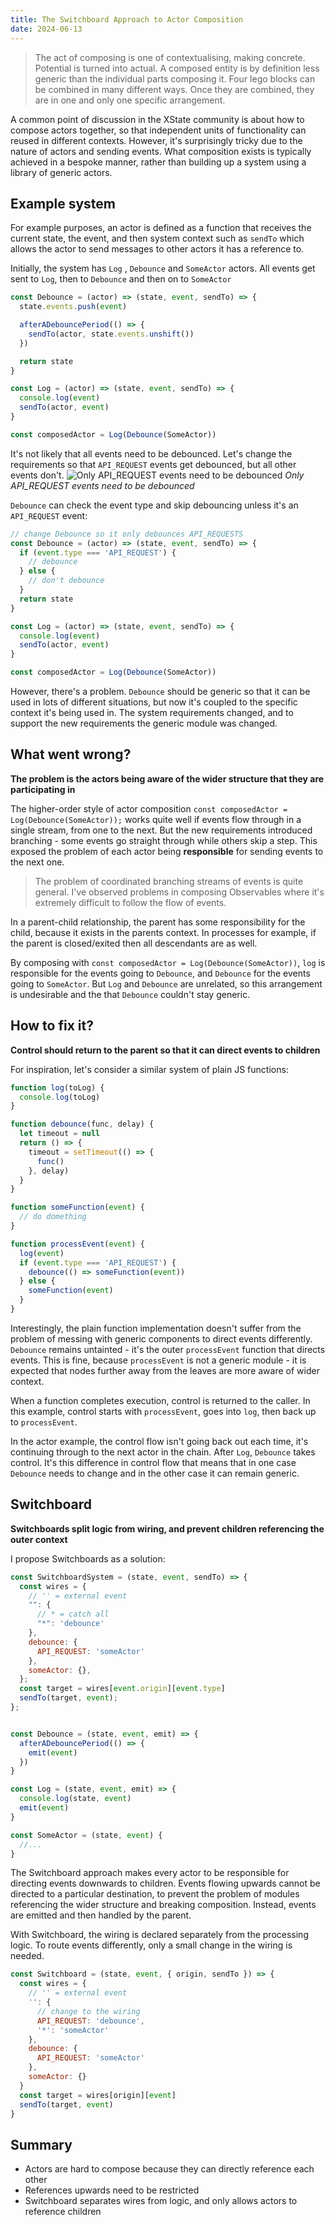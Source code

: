 ```yaml
---
title: The Switchboard Approach to Actor Composition
date: 2024-06-13
---
```


> The act of composing is one of contextualising, making concrete. Potential is turned into actual. A composed entity is by definition less generic than the individual parts composing it. Four lego blocks can be combined in many different ways. Once they are combined, they are in one and only one specific arrangement.

A common point of discussion in the XState community is about how to compose actors together, so that independent units of functionality can reused in different contexts. However, it's surprisingly tricky due to the nature of actors and sending events. What composition exists is typically achieved in a bespoke manner, rather than building up a system using a library of generic actors.

## Example system

For example purposes, an actor is defined as a function that receives the current state, the event, and then system context such as `sendTo` which allows the actor to send messages to other actors it has a reference to.

Initially, the system has `Log` , `Debounce` and `SomeActor` actors. All events get sent to `Log`, then to `Debounce` and then on to `SomeActor`

```js
const Debounce = (actor) => (state, event, sendTo) => {
  state.events.push(event)

  afterADebouncePeriod(() => {
    sendTo(actor, state.events.unshift())
  })

  return state
}

const Log = (actor) => (state, event, sendTo) => {
  console.log(event)
  sendTo(actor, event)
}

const composedActor = Log(Debounce(SomeActor))
```

It's not likely that all events need to be debounced. Let's change the requirements so that `API_REQUEST` events get debounced, but all other events don't.
![Only API_REQUEST events need to be debounced](/assets/the-switchboard-approach-to-actor-composition/ExampleSystem.png)
_Only API_REQUEST events need to be debounced_

`Debounce` can check the event type and skip debouncing unless it's an `API_REQUEST` event:

```js
// change Debounce so it only debounces API_REQUESTS
const Debounce = (actor) => (state, event, sendTo) => {
  if (event.type === 'API_REQUEST') {
    // debounce
  } else {
    // don't debounce
  }
  return state
}

const Log = (actor) => (state, event, sendTo) => {
  console.log(event)
  sendTo(actor, event)
}

const composedActor = Log(Debounce(SomeActor))
```

However, there's a problem. `Debounce` should be generic so that it can be used in lots of different situations, but now it's coupled to the specific context it's being used in. The system requirements changed, and to support the new requirements the generic module was changed.

## What went wrong?

**The problem is the actors being aware of the wider structure that they are participating in**

The higher-order style of actor composition `const composedActor = Log(Debounce(SomeActor));` works quite well if events flow through in a single stream, from one to the next. But the new requirements introduced branching - some events go straight through while others skip a step. This exposed the problem of each actor being **responsible** for sending events to the next one.

> The problem of coordinated branching streams of events is quite general. I've observed problems in composing Observables where it's extremely difficult to follow the flow of events.

In a parent-child relationship, the parent has some responsibility for the child, because it exists in the parents context. In processes for example, if the parent is closed/exited then all descendants are as well.

By composing with `const composedActor = Log(Debounce(SomeActor))`, `log` is responsible for the events going to `Debounce`, and `Debounce` for the events going to `SomeActor`. But `Log`
and `Debounce` are unrelated, so this arrangement is undesirable and the that `Debounce` couldn't stay generic.

## How to fix it?

**Control should return to the parent so that it can direct events to children**

For inspiration, let's consider a similar system of plain JS functions:

```js
function log(toLog) {
  console.log(toLog)
}

function debounce(func, delay) {
  let timeout = null
  return () => {
    timeout = setTimeout(() => {
      func()
    }, delay)
  }
}

function someFunction(event) {
  // do domething
}

function processEvent(event) {
  log(event)
  if (event.type === 'API_REQUEST') {
    debounce(() => someFunction(event))
  } else {
    someFunction(event)
  }
}
```

Interestingly, the plain function implementation doesn't suffer from the problem of messing with generic components to direct events differently. `Debounce` remains untainted - it's the outer `processEvent` function that directs events. This is fine, because `processEvent` is not a generic module - it is expected that nodes further away from the leaves are more aware of wider context.

When a function completes execution, control is returned to the caller. In this example, control starts with `processEvent`, goes into `log`, then back up to `processEvent`.

In the actor example, the control flow isn't going back out each time, it's continuing through to the next actor in the chain. After `Log`, `Debounce` takes control. It's this difference in control flow that means that in one case `Debounce` needs to change and in the other case it can remain generic.

## Switchboard

**Switchboards split logic from wiring, and prevent children referencing the outer context**

I propose Switchboards as a solution:

```js
const SwitchboardSystem = (state, event, sendTo) => {
  const wires = {
    // '' = external event
    "": {
      // * = catch all
      "*": 'debounce'
    },
    debounce: {
      API_REQUEST: 'someActor'
    },
    someActor: {},
  };
  const target = wires[event.origin][event.type]
  sendTo(target, event);
};


const Debounce = (state, event, emit) => {
  afterADebouncePeriod(() => {
    emit(event)
  })
}

const Log = (state, event, emit) => {
  console.log(state, event)
  emit(event)
}

const SomeActor = (state, event) {
  //...
}
```

The Switchboard approach makes every actor to be responsible for directing events downwards to children. Events flowing upwards cannot be directed to a particular destination, to prevent the problem of modules referencing the wider structure and breaking composition. Instead, events are emitted and then handled by the parent.

With Switchboard, the wiring is declared separately from the processing logic. To route events differently, only a small change in the wiring is needed.

```js
const Switchboard = (state, event, { origin, sendTo }) => {
  const wires = {
    // '' = external event
    '': {
      // change to the wiring
      API_REQUEST: 'debounce',
      '*': 'someActor'
    },
    debounce: {
      API_REQUEST: 'someActor'
    },
    someActor: {}
  }
  const target = wires[origin][event]
  sendTo(target, event)
}
```

## Summary

- Actors are hard to compose because they can directly reference each other
- References upwards need to be restricted
- Switchboard separates wires from logic, and only allows actors to reference children
